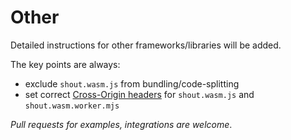 # Other

Detailed instructions for other frameworks/libraries will be added.

The key points are always:

- exclude `shout.wasm.js` from bundling/code-splitting
- set correct [Cross-Origin headers](/docs/prerequisite) for `shout.wasm.js` and `shout.wasm.worker.mjs`

_Pull requests for examples, integrations are welcome_.
